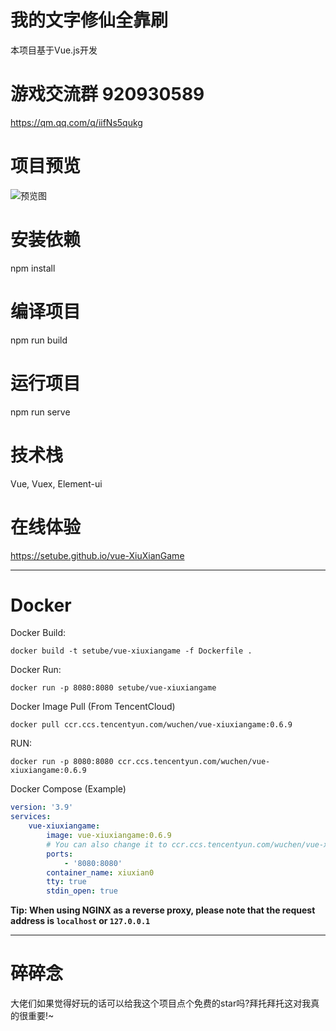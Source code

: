 # 我的文字修仙全靠刷
本项目基于Vue.js开发

# 游戏交流群 920930589
https://qm.qq.com/q/iifNs5qukg

# 项目预览
![预览图](https://github.com/user-attachments/assets/0f9c17bf-469d-4b6a-b3ed-620078f31ff6)

# 安装依赖
npm install

# 编译项目
npm run build

# 运行项目
npm run serve

# 技术栈
Vue, Vuex, Element-ui

# 在线体验
https://setube.github.io/vue-XiuXianGame

---
# Docker

Docker Build:
```
docker build -t setube/vue-xiuxiangame -f Dockerfile .
```

Docker Run:
```
docker run -p 8080:8080 setube/vue-xiuxiangame
```

Docker Image Pull (From TencentCloud)
```
docker pull ccr.ccs.tencentyun.com/wuchen/vue-xiuxiangame:0.6.9
```

RUN:

```
docker run -p 8080:8080 ccr.ccs.tencentyun.com/wuchen/vue-xiuxiangame:0.6.9
```

Docker Compose (Example)
```docker-compose.yaml
version: '3.9'
services:
    vue-xiuxiangame:
        image: vue-xiuxiangame:0.6.9
        # You can also change it to ccr.ccs.tencentyun.com/wuchen/vue-xiuxiangame:0.6.9
        ports:
            - '8080:8080'
        container_name: xiuxian0
        tty: true
        stdin_open: true
```

**Tip: When using NGINX as a reverse proxy, please note that the request address is `localhost` or `127.0.0.1`**

---

# 碎碎念
大佬们如果觉得好玩的话可以给我这个项目点个免费的star吗?拜托拜托这对我真的很重要!~
